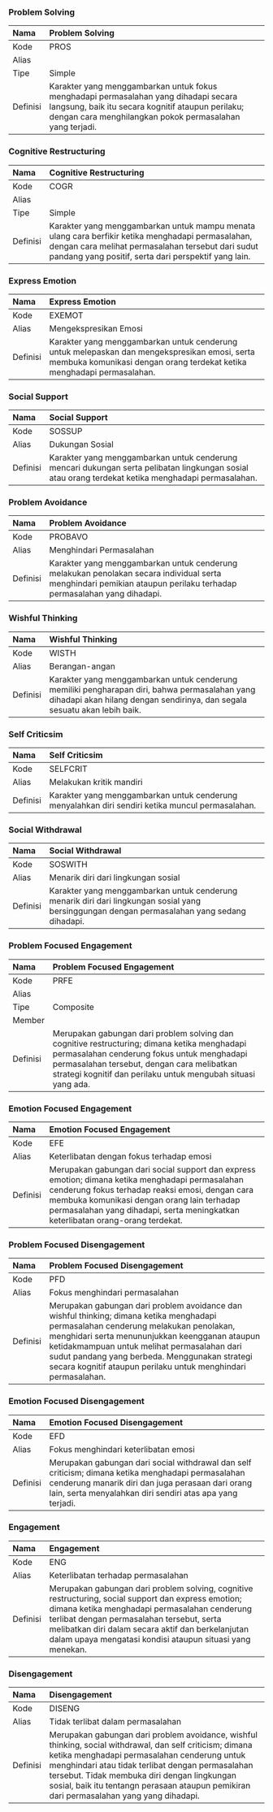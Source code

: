 ### Problem Solving

Nama | Problem Solving
:----|:----
Kode | PROS
Alias | 
Tipe | Simple
Definisi | Karakter yang menggambarkan untuk fokus menghadapi permasalahan yang dihadapi secara langsung, baik itu secara kognitif ataupun perilaku; dengan cara menghilangkan pokok permasalahan yang terjadi.


### Cognitive Restructuring

Nama  | Cognitive Restructuring
:-----|:----
Kode  | COGR
Alias | 
Tipe | Simple
Definisi | Karakter yang menggambarkan untuk mampu menata ulang cara berfikir ketika menghadapi permasalahan, dengan cara melihat permasalahan tersebut dari sudut pandang yang positif, serta dari perspektif yang lain.


### Express Emotion

Nama  | Express Emotion
:-----|:----
Kode  | EXEMOT
Alias | Mengekspresikan Emosi
Definisi | Karakter yang menggambarkan untuk cenderung untuk melepaskan dan mengekspresikan emosi, serta membuka komunikasi dengan orang terdekat ketika menghadapi permasalahan.
 

### Social Support

Nama  | Social Support
:-----|:----
Kode  | SOSSUP
Alias | Dukungan Sosial
Definisi | Karakter yang menggambarkan untuk cenderung mencari dukungan serta pelibatan lingkungan sosial atau orang terdekat ketika menghadapi permasalahan.


### Problem Avoidance

Nama  | Problem Avoidance
:-----|:----
Kode  | PROBAVO
Alias | Menghindari Permasalahan
Definisi | Karakter yang menggambarkan untuk cenderung melakukan penolakan secara individual serta menghindari pemikian ataupun perilaku terhadap permasalahan yang dihadapi.


### Wishful Thinking

Nama  | Wishful Thinking
:-----|:----
Kode  | WISTH
Alias | Berangan-angan
Definisi | Karakter yang menggambarkan untuk cenderung memiliki pengharapan diri, bahwa permasalahan yang dihadapi akan hilang dengan sendirinya, dan segala sesuatu akan lebih baik.


### Self Criticsim

Nama  | Self Criticsim
:-----|:----
Kode  | SELFCRIT
Alias | Melakukan kritik mandiri
Definisi | Karakter yang menggambarkan untuk cenderung menyalahkan diri sendiri ketika muncul permasalahan.


### Social Withdrawal

Nama  | Social Withdrawal
:-----|:----
Kode  | SOSWITH
Alias | Menarik diri dari lingkungan sosial
Definisi | Karakter yang menggambarkan untuk cenderung menarik diri dari lingkungan sosial yang bersinggungan dengan permasalahan yang sedang dihadapi.


### Problem Focused Engagement

Nama  | Problem Focused Engagement
:-----|:----
Kode  | PRFE
Alias | 
Tipe | Composite
Member | 
Definisi | Merupakan gabungan dari problem solving dan cognitive restructuring; dimana ketika menghadapi permasalahan cenderung fokus untuk menghadapi permasalahan tersebut, dengan cara melibatkan strategi kognitif dan perilaku untuk mengubah situasi yang ada.

### Emotion Focused Engagement

Nama  | Emotion Focused Engagement
:-----|:----
Kode  | EFE
Alias | Keterlibatan dengan fokus terhadap emosi
Definisi | Merupakan gabungan dari social support dan express emotion; dimana ketika menghadapi permasalahan cenderung fokus terhadap reaksi emosi, dengan cara membuka komunikasi dengan orang lain terhadap permasalahan yang dihadapi, serta meningkatkan keterlibatan orang-orang terdekat.

### Problem Focused Disengagement

Nama  | Problem Focused Disengagement
:-----|:----
Kode  | PFD
Alias | Fokus menghindari permasalahan
Definisi | Merupakan gabungan dari problem avoidance dan wishful thinking; dimana ketika menghadapi permasalahan cenderung melakukan penolakan, menghidari serta menununjukkan keengganan ataupun ketidakmampuan untuk melihat permasalahan dari sudut pandang yang berbeda. Menggunakan strategi secara kognitif ataupun perilaku untuk menghindari permasalahan.

### Emotion Focused Disengagement

Nama  | Emotion Focused Disengagement
:-----|:----
Kode  | EFD
Alias | Fokus menghindari keterlibatan emosi
Definisi | Merupakan gabungan dari social withdrawal dan self criticism; dimana ketika menghadapi permasalahan cenderung manarik diri dan juga perasaan dari orang lain, serta menyalahkan diri sendiri atas apa yang terjadi. 

### Engagement

Nama  | Engagement
:-----|:----
Kode  | ENG
Alias | Keterlibatan terhadap permasalahan
Definisi | Merupakan gabungan dari problem solving, cognitive restructuring, social support dan express emotion; dimana ketika menghadapi permasalahan cenderung terlibat dengan permasalahan tersebut, serta melibatkan diri dalam secara aktif dan berkelanjutan dalam upaya mengatasi kondisi ataupun situasi yang menekan. 

### Disengagement

Nama  | Disengagement
:-----|:----
Kode  | DISENG
Alias | Tidak terlibat dalam permasalahan
Definisi | Merupakan gabungan dari problem avoidance, wishful thinking, social withdrawal, dan self criticism; dimana ketika menghadapi permasalahan cenderung untuk menghindari atau tidak terlibat dengan permasalahan tersebut. Tidak membuka diri dengan lingkungan sosial, baik itu tentangn perasaan ataupun pemikiran dari permasalahan yang yang dihadapi.
